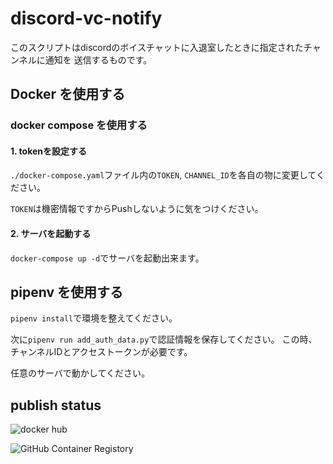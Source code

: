 # discord-vc-notify

このスクリプトはdiscordのボイスチャットに入退室したときに指定されたチャンネルに通知を
送信するものです。

## Docker を使用する

### docker compose を使用する

#### 1. tokenを設定する

`./docker-compose.yaml`ファイル内の`TOKEN`, `CHANNEL_ID`を各自の物に変更してください。

`TOKEN`は機密情報ですからPushしないように気をつけください。

#### 2.  サーバを起動する

`docker-compose up -d`でサーバを起動出来ます。

## pipenv を使用する

`pipenv install`で環境を整えてください。

次に`pipenv run add_auth_data.py`で認証情報を保存してください。
この時、チャンネルIDとアクセストークンが必要です。

任意のサーバで動かしてください。

## publish status
![docker hub](https://github.com/Azuki-bar/discord-vc-notify/actions/workflows/uploadDockerHub.yaml/badge.svg)

![GitHub Container Registory](https://github.com/Azuki-bar/discord-vc-notify/actions/workflows/uploadGhcrio.yml/badge.svg)
